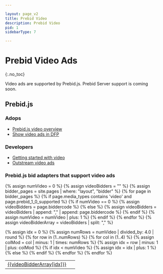 ```yaml
---

layout: page_v2
title: Prebid Video
description: Prebid Video
pid: 1
sidebarType: 7

---
```


# Prebid Video Ads
{:.no_toc}

Video ads are supported by Prebid.js. Prebid Server support is coming soon.

## Prebid.js

### Adops

- [Prebid.js video overview](/prebid-video/video-overview.html)
- [Show video ads in DFP](/dev-docs/show-video-with-a-dfp-video-tag.html)

### Developers

- [Getting started with video](/prebid-video/video-getting-started.html)
- [Outstream video ads](/dev-docs/show-outstream-video-ads.html)

### Prebid.js bid adapters that support video ads

{% assign numVideo = 0 %}
{% assign videoBidders = "" %}
{% assign bidder_pages = site.pages | where: "layout", "bidder" %}
{% for page in bidder_pages %}
{% if page.media_types contains 'video' and page.prebid_1_0_supported %}
   {% if numVideo == 0 %}
        {% assign videoBidders = page.biddercode %}
   {% else %}
        {% assign videoBidders = videoBidders | append: "," | append: page.biddercode %}
   {% endif %}
   {% assign numVideo = numVideo | plus: 1 %}
{% endif %}
{% endfor %}
{% assign videoBidderArray = videoBidders | split: "," %}

<table class="table table-bordered table-striped">
<tbody>
{% assign idx = 0 %}
{% assign numRows = numVideo | divided_by: 4.0 | round %}
{% for row in (1..numRows) %}
<tr>
{% for col in (1..4) %}
{% assign colMod = col | minus: 1 | times: numRows %}
{% assign idx = row | minus: 1 | plus: colMod %}
{% if idx < numVideo %}
<td> <a href="/dev-docs/bidders.html#{{videoBidderArray[idx]}}">{{videoBidderArray[idx]}}</a> </td>
{% assign idx = idx | plus: 1 %}
{% else %}
<td>&nbsp;</td>
{% endif %}
{% endfor %}
</tr>
{% endfor %}
</tbody>
</table>
